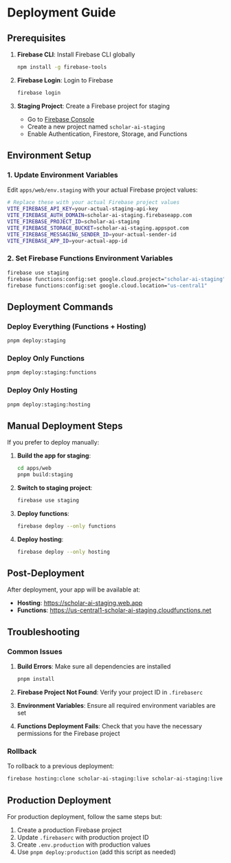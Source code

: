 # Deployment Guide

## Prerequisites

1. **Firebase CLI**: Install Firebase CLI globally
   ```bash
   npm install -g firebase-tools
   ```

2. **Firebase Login**: Login to Firebase
   ```bash
   firebase login
   ```

3. **Staging Project**: Create a Firebase project for staging
   - Go to [Firebase Console](https://console.firebase.google.com/)
   - Create a new project named `scholar-ai-staging`
   - Enable Authentication, Firestore, Storage, and Functions

## Environment Setup

### 1. Update Environment Variables

Edit `apps/web/env.staging` with your actual Firebase project values:

```bash
# Replace these with your actual Firebase project values
VITE_FIREBASE_API_KEY=your-actual-staging-api-key
VITE_FIREBASE_AUTH_DOMAIN=scholar-ai-staging.firebaseapp.com
VITE_FIREBASE_PROJECT_ID=scholar-ai-staging
VITE_FIREBASE_STORAGE_BUCKET=scholar-ai-staging.appspot.com
VITE_FIREBASE_MESSAGING_SENDER_ID=your-actual-sender-id
VITE_FIREBASE_APP_ID=your-actual-app-id
```

### 2. Set Firebase Functions Environment Variables

```bash
firebase use staging
firebase functions:config:set google.cloud.project="scholar-ai-staging"
firebase functions:config:set google.cloud.location="us-central1"
```

## Deployment Commands

### Deploy Everything (Functions + Hosting)
```bash
pnpm deploy:staging
```

### Deploy Only Functions
```bash
pnpm deploy:staging:functions
```

### Deploy Only Hosting
```bash
pnpm deploy:staging:hosting
```

## Manual Deployment Steps

If you prefer to deploy manually:

1. **Build the app for staging**:
   ```bash
   cd apps/web
   pnpm build:staging
   ```

2. **Switch to staging project**:
   ```bash
   firebase use staging
   ```

3. **Deploy functions**:
   ```bash
   firebase deploy --only functions
   ```

4. **Deploy hosting**:
   ```bash
   firebase deploy --only hosting
   ```

## Post-Deployment

After deployment, your app will be available at:
- **Hosting**: https://scholar-ai-staging.web.app
- **Functions**: https://us-central1-scholar-ai-staging.cloudfunctions.net

## Troubleshooting

### Common Issues

1. **Build Errors**: Make sure all dependencies are installed
   ```bash
   pnpm install
   ```

2. **Firebase Project Not Found**: Verify your project ID in `.firebaserc`

3. **Environment Variables**: Ensure all required environment variables are set

4. **Functions Deployment Fails**: Check that you have the necessary permissions for the Firebase project

### Rollback

To rollback to a previous deployment:
```bash
firebase hosting:clone scholar-ai-staging:live scholar-ai-staging:live --version=VERSION_ID
```

## Production Deployment

For production deployment, follow the same steps but:
1. Create a production Firebase project
2. Update `.firebaserc` with production project ID
3. Create `.env.production` with production values
4. Use `pnpm deploy:production` (add this script as needed) 